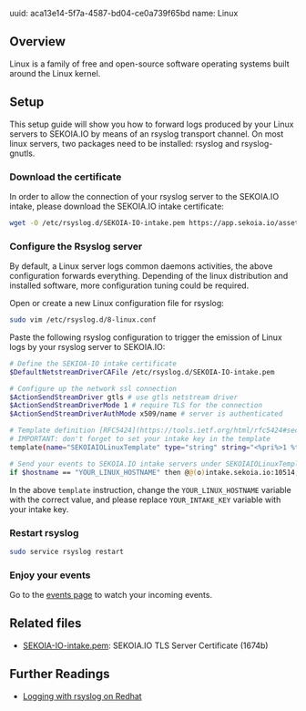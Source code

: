 uuid: aca13e14-5f7a-4587-bd04-ce0a739f65bd
name: Linux

## Overview
Linux is a family of free and open-source software operating systems built around the Linux kernel.

## Setup
This setup guide will show you how to forward logs produced by your Linux servers to SEKOIA.IO by means of an rsyslog transport channel.
On most linux servers, two packages need to be installed: rsyslog and rsyslog-gnutls.

### Download the certificate
In order to allow the connection of your rsyslog server to the SEKOIA.IO intake, please download the SEKOIA.IO intake certificate:

```bash
wget -O /etc/rsyslog.d/SEKOIA-IO-intake.pem https://app.sekoia.io/assets/files/SEKOIA-IO-intake.pem
```


### Configure the Rsyslog server
By default, a Linux server logs common daemons activities, the above configuration forwards everything. Depending of the linux distribution and installed software, more configuration tuning could be required.

Open or create a new Linux configuration file for rsyslog:
```bash
sudo vim /etc/rsyslog.d/8-linux.conf
```

Paste the following rsyslog configuration to trigger the emission of Linux logs by your rsyslog server to SEKOIA.IO:
```bash
# Define the SEKIOA-IO intake certificate
$DefaultNetstreamDriverCAFile /etc/rsyslog.d/SEKOIA-IO-intake.pem

# Configure up the network ssl connection
$ActionSendStreamDriver gtls # use gtls netstream driver
$ActionSendStreamDriverMode 1 # require TLS for the connection
$ActionSendStreamDriverAuthMode x509/name # server is authenticated

# Template definition [RFC5424](https://tools.ietf.org/html/rfc5424#section-7.2.2)
# IMPORTANT: don't forget to set your intake key in the template
template(name="SEKOIAIOLinuxTemplate" type="string" string="<%pri%>1 %timestamp:::date-rfc3339% %hostname% %app-name% %procid% LOG [SEKOIA@53288 intake_key=\"YOUR_INTAKE_KEY\"] %msg%\n")

# Send your events to SEKOIA.IO intake servers under SEKOIAIOLinuxTemplate template
if $hostname == "YOUR_LINUX_HOSTNAME" then @@(o)intake.sekoia.io:10514;SEKOIAIOLinuxTemplate
```

In the above `template` instruction, change the `YOUR_LINUX_HOSTNAME` variable with the correct value, and please replace `YOUR_INTAKE_KEY` variable with your intake key.

### Restart rsyslog

```bash
sudo service rsyslog restart
```

### Enjoy your events
Go to the [events page](https://app.sekoia.io/sic/events) to watch your incoming events.

## Related files
- [SEKOIA-IO-intake.pem](https://app.sekoia.io/assets/files/SEKOIA-IO-intake.pem): SEKOIA.IO TLS Server Certificate (1674b)

## Further Readings

- [Logging with rsyslog on Redhat](https://access.redhat.com/documentation/en-us/red_hat_enterprise_linux/7/html/system_administrators_guide/s1-basic_configuration_of_rsyslog)
